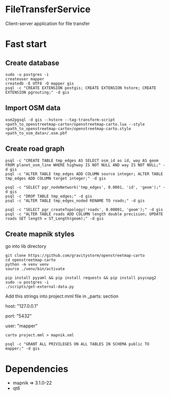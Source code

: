 # FileTransferService
Client-server application for file transfer

# Fast start
## Create database

    sudo -u postgres -i
    createuser mapper
    createdb -E UTF8 -O mapper gis
    psql -c "CREATE EXTENSION postgis; CREATE EXTENSION hstore; CREATE EXTENSION pgrouting;" -d gis

## Import OSM data

    osm2pgsql -d gis --hstore --tag-transform-script <path_to_openstreetmap-carto>/openstreetmap-carto.lua --style <path_to_openstreetmap-carto>/openstreetmap-carto.style <path_to_osm_data>/.osm.pbf

## Create road graph

    psql -c "CREATE TABLE tmp_edges AS SELECT osm_id as id, way AS geom FROM planet_osm_line WHERE highway IS NOT NULL AND way IS NOT NULL;" -d gis
    psql -c "ALTER TABLE tmp_edges ADD COLUMN source integer; ALTER TABLE tmp_edges ADD COLUMN target integer;" -d gis

    psql -c "SELECT pgr_nodeNetwork('tmp_edges', 0.0001, 'id', 'geom');" -d gis
    psql -c "DROP TABLE tmp_edges;" -d gis
    psql -c "ALTER TABLE tmp_edges_noded RENAME TO roads;" -d gis

    psql -c "SELECT pgr_createTopology('roads', 0.00001, 'geom');" -d gis
    psql -c "ALTER TABLE roads ADD COLUMN length double precision; UPDATE roads SET length = ST_Length(geom);" -d gis

## Create mapnik styles
go into lib directory

    git clone https://github.com/gravitystorm/openstreetmap-carto
    cd openstreetmap-carto
    python -m venv venv
    source ./venv/bin/activate

    pip install pyyaml && pip install requests && pip install psycopg2
    sudo -u postgres -i
    ./scripts/get-external-data.py

Add this strings into project.mml file in _parts: section

host: "127.0.0.1"

port: "5432"

user: "mapper"

    carto project.mml > mapnik.xml

    psql -c "GRANT ALL PRIVILEGES ON ALL TABLES IN SCHEMA public TO mapper;" -d gis

# Dependencies

 - mapnik => 3.1.0-22
 - qt6
